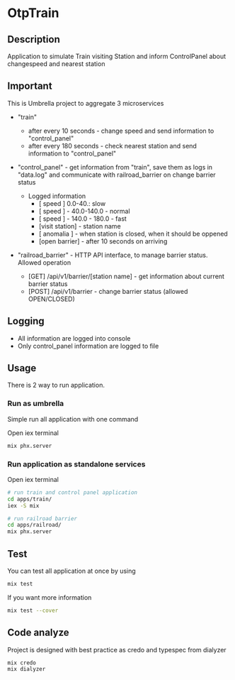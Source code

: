 # OtpTrain

## Description

Application to simulate Train visiting Station and inform ControlPanel about changespeed and nearest station

## Important

This is Umbrella project to aggregate 3 microservices

* "train"
  * after every 10 seconds - change speed and send information to "control_panel"
  * after every 180 seconds - check nearest station and send information to "control_panel"
* "control_panel" - get information from "train", save them as logs in "data.log" and communicate with railroad_barrier on change barrier status
    * Logged information
        * [ speed ] 0.0-40.: slow
        * [ speed ] - 40.0-140.0 - normal
        * [ speed ] - 140.0 - 180.0 - fast
        * [visit station] - station name
        * [ anomalia ] - when station is closed, when it should be oppened
        * [open barrier] - after 10 seconds on arriving

* "railroad_barrier" - HTTP API interface, to manage barrier status. Allowed operation
    *  [GET] /api/v1/barrier/[station name] - get information about current barrier status
    * [POST] /api/v1/barrier - change barrier status (allowed OPEN/CLOSED)

## Logging

* All information are logged into console
* Only control_panel information are logged to file 

## Usage
 
 There is 2 way to run application.

### Run as umbrella

Simple run all application with one command

Open iex terminal

```bash
mix phx.server
```

### Run application as standalone services

Open iex terminal

```bash
# run train and control panel application
cd apps/train/
iex -S mix

# run railroad barrier
cd apps/railroad/
mix phx.server
```

## Test

You can test all application at once by using

```bash
mix test
```

If you want more information

```bash
mix test --cover
```

## Code analyze

Project is designed with best practice as credo and typespec from dialyzer

```bash
mix credo
mix dialyzer
```
